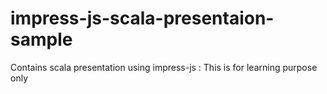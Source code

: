 impress-js-scala-presentaion-sample
===================================

Contains scala presentation using impress-js : This is for learning purpose only
